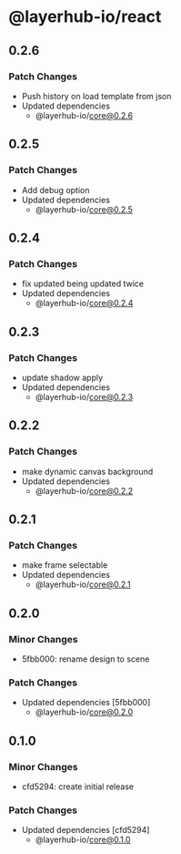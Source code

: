 # @layerhub-io/react

## 0.2.6

### Patch Changes

- Push history on load template from json
- Updated dependencies
  - @layerhub-io/core@0.2.6

## 0.2.5

### Patch Changes

- Add debug option
- Updated dependencies
  - @layerhub-io/core@0.2.5

## 0.2.4

### Patch Changes

- fix updated being updated twice
- Updated dependencies
  - @layerhub-io/core@0.2.4

## 0.2.3

### Patch Changes

- update shadow apply
- Updated dependencies
  - @layerhub-io/core@0.2.3

## 0.2.2

### Patch Changes

- make dynamic canvas background
- Updated dependencies
  - @layerhub-io/core@0.2.2

## 0.2.1

### Patch Changes

- make frame selectable
- Updated dependencies
  - @layerhub-io/core@0.2.1

## 0.2.0

### Minor Changes

- 5fbb000: rename design to scene

### Patch Changes

- Updated dependencies [5fbb000]
  - @layerhub-io/core@0.2.0

## 0.1.0

### Minor Changes

- cfd5294: create initial release

### Patch Changes

- Updated dependencies [cfd5294]
  - @layerhub-io/core@0.1.0
